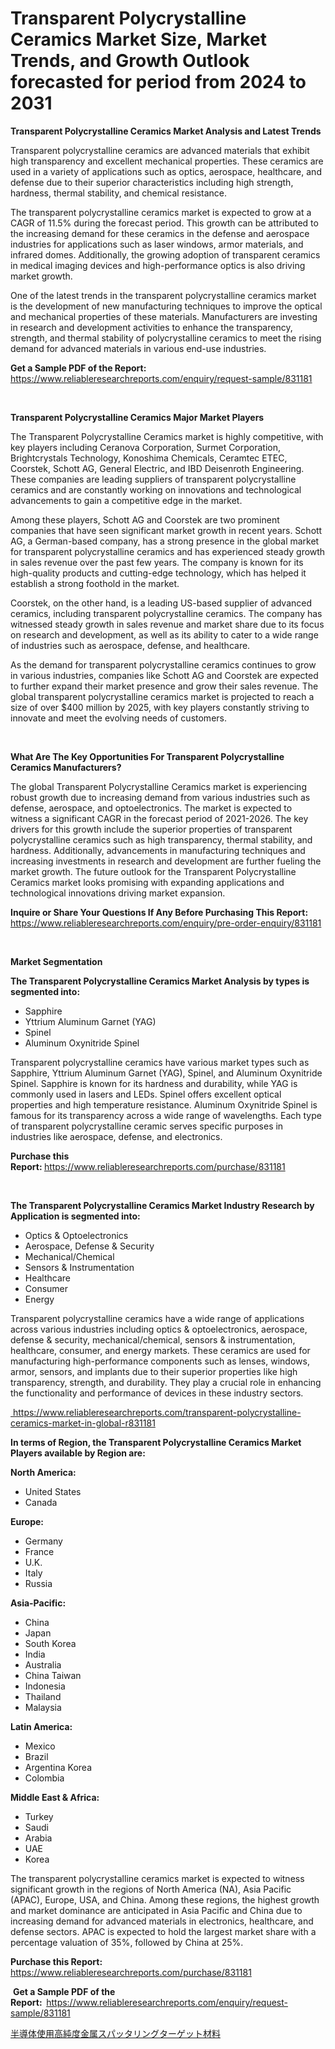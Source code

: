 <p><h1>Transparent Polycrystalline Ceramics Market Size, Market Trends, and Growth Outlook forecasted for period from 2024 to 2031</h1></p><p><strong>Transparent Polycrystalline Ceramics Market Analysis and Latest Trends</strong></p>
<p><p>Transparent polycrystalline ceramics are advanced materials that exhibit high transparency and excellent mechanical properties. These ceramics are used in a variety of applications such as optics, aerospace, healthcare, and defense due to their superior characteristics including high strength, hardness, thermal stability, and chemical resistance.</p><p>The transparent polycrystalline ceramics market is expected to grow at a CAGR of 11.5% during the forecast period. This growth can be attributed to the increasing demand for these ceramics in the defense and aerospace industries for applications such as laser windows, armor materials, and infrared domes. Additionally, the growing adoption of transparent ceramics in medical imaging devices and high-performance optics is also driving market growth.</p><p>One of the latest trends in the transparent polycrystalline ceramics market is the development of new manufacturing techniques to improve the optical and mechanical properties of these materials. Manufacturers are investing in research and development activities to enhance the transparency, strength, and thermal stability of polycrystalline ceramics to meet the rising demand for advanced materials in various end-use industries.</p></p>
<p><strong>Get a Sample PDF of the Report:&nbsp;</strong> <a href="https://www.reliableresearchreports.com/enquiry/request-sample/831181">https://www.reliableresearchreports.com/enquiry/request-sample/831181</a></p>
<p>&nbsp;</p>
<p><strong>Transparent Polycrystalline Ceramics Major Market Players</strong></p>
<p><p>The Transparent Polycrystalline Ceramics market is highly competitive, with key players including Ceranova Corporation, Surmet Corporation, Brightcrystals Technology, Konoshima Chemicals, Ceramtec ETEC, Coorstek, Schott AG, General Electric, and IBD Deisenroth Engineering. These companies are leading suppliers of transparent polycrystalline ceramics and are constantly working on innovations and technological advancements to gain a competitive edge in the market.</p><p>Among these players, Schott AG and Coorstek are two prominent companies that have seen significant market growth in recent years. Schott AG, a German-based company, has a strong presence in the global market for transparent polycrystalline ceramics and has experienced steady growth in sales revenue over the past few years. The company is known for its high-quality products and cutting-edge technology, which has helped it establish a strong foothold in the market.</p><p>Coorstek, on the other hand, is a leading US-based supplier of advanced ceramics, including transparent polycrystalline ceramics. The company has witnessed steady growth in sales revenue and market share due to its focus on research and development, as well as its ability to cater to a wide range of industries such as aerospace, defense, and healthcare.</p><p>As the demand for transparent polycrystalline ceramics continues to grow in various industries, companies like Schott AG and Coorstek are expected to further expand their market presence and grow their sales revenue. The global transparent polycrystalline ceramics market is projected to reach a size of over $400 million by 2025, with key players constantly striving to innovate and meet the evolving needs of customers.</p></p>
<p>&nbsp;</p>
<p><strong>What Are The Key Opportunities For Transparent Polycrystalline Ceramics Manufacturers?</strong></p>
<p><p>The global Transparent Polycrystalline Ceramics market is experiencing robust growth due to increasing demand from various industries such as defense, aerospace, and optoelectronics. The market is expected to witness a significant CAGR in the forecast period of 2021-2026. The key drivers for this growth include the superior properties of transparent polycrystalline ceramics such as high transparency, thermal stability, and hardness. Additionally, advancements in manufacturing techniques and increasing investments in research and development are further fueling the market growth. The future outlook for the Transparent Polycrystalline Ceramics market looks promising with expanding applications and technological innovations driving market expansion.</p></p>
<p><strong>Inquire or Share Your Questions If Any Before Purchasing This Report:</strong> <a href="https://www.reliableresearchreports.com/enquiry/pre-order-enquiry/831181">https://www.reliableresearchreports.com/enquiry/pre-order-enquiry/831181</a></p>
<p>&nbsp;</p>
<p><strong>Market Segmentation</strong></p>
<p><strong>The Transparent Polycrystalline Ceramics Market Analysis by types is segmented into:</strong></p>
<p><ul><li>Sapphire</li><li>Yttrium Aluminum Garnet (YAG)</li><li>Spinel</li><li>Aluminum Oxynitride Spinel</li></ul></p>
<p><p>Transparent polycrystalline ceramics have various market types such as Sapphire, Yttrium Aluminum Garnet (YAG), Spinel, and Aluminum Oxynitride Spinel. Sapphire is known for its hardness and durability, while YAG is commonly used in lasers and LEDs. Spinel offers excellent optical properties and high temperature resistance. Aluminum Oxynitride Spinel is famous for its transparency across a wide range of wavelengths. Each type of transparent polycrystalline ceramic serves specific purposes in industries like aerospace, defense, and electronics.</p></p>
<p><strong>Purchase this Report:&nbsp;</strong><a href="https://www.reliableresearchreports.com/purchase/831181">https://www.reliableresearchreports.com/purchase/831181</a></p>
<p>&nbsp;</p>
<p><strong>The Transparent Polycrystalline Ceramics Market Industry Research by Application is segmented into:</strong></p>
<p><ul><li>Optics & Optoelectronics</li><li>Aerospace, Defense & Security</li><li>Mechanical/Chemical</li><li>Sensors & Instrumentation</li><li>Healthcare</li><li>Consumer</li><li>Energy</li></ul></p>
<p><p>Transparent polycrystalline ceramics have a wide range of applications across various industries including optics & optoelectronics, aerospace, defense & security, mechanical/chemical, sensors & instrumentation, healthcare, consumer, and energy markets. These ceramics are used for manufacturing high-performance components such as lenses, windows, armor, sensors, and implants due to their superior properties like high transparency, strength, and durability. They play a crucial role in enhancing the functionality and performance of devices in these industry sectors.</p></p>
<p><a href="https://www.reliableresearchreports.com/transparent-polycrystalline-ceramics-market-in-global-r831181">&nbsp;https://www.reliableresearchreports.com/transparent-polycrystalline-ceramics-market-in-global-r831181</a></p>
<p><strong>In terms of Region, the Transparent Polycrystalline Ceramics Market Players available by Region are:</strong></p>
<p>
    <p> <strong> North America: </strong>
        <ul>
            <li>United States</li>
            <li>Canada</li>
        </ul>
        </p> 
    <p> <strong> Europe: </strong>
        <ul>
            <li>Germany</li>
            <li>France</li>
            <li>U.K.</li>
            <li>Italy</li>
            <li>Russia</li>
        </ul>
        </p> 
    <p> <strong> Asia-Pacific: </strong>
        <ul>
            <li>China</li>
            <li>Japan</li>
            <li>South Korea</li>
            <li>India</li>
            <li>Australia</li>
            <li>China Taiwan</li>
            <li>Indonesia</li>
            <li>Thailand</li>
            <li>Malaysia</li>
        </ul>
        </p> 
    <p> <strong> Latin America: </strong>
        <ul>
            <li>Mexico</li>
            <li>Brazil</li>
            <li>Argentina Korea</li>
            <li>Colombia</li>
        </ul>
        </p> 
    <p> <strong> Middle East & Africa: </strong>
        <ul>
            <li>Turkey</li>
            <li>Saudi</li>
            <li>Arabia</li>
            <li>UAE</li>
            <li>Korea</li>
        </ul>
    </p>
    </p>
<p><p>The transparent polycrystalline ceramics market is expected to witness significant growth in the regions of North America (NA), Asia Pacific (APAC), Europe, USA, and China. Among these regions, the highest growth and market dominance are anticipated in Asia Pacific and China due to increasing demand for advanced materials in electronics, healthcare, and defense sectors. APAC is expected to hold the largest market share with a percentage valuation of 35%, followed by China at 25%.</p></p>
<p><strong>Purchase this Report: </strong><a href="https://www.reliableresearchreports.com/purchase/831181">https://www.reliableresearchreports.com/purchase/831181</a></p>
<p>&nbsp;<strong>Get a Sample PDF of the Report:&nbsp;&nbsp;</strong><a href="https://www.reliableresearchreports.com/enquiry/request-sample/831181">https://www.reliableresearchreports.com/enquiry/request-sample/831181</a></p>
<p><strong></strong></p>
<p><p><a href="https://github.com/CloydAbbott2023/Market-Research-Report-List-2/blob/main/4692903104557.md">半導体使用高純度金属スパッタリングターゲット材料</a></p></p>